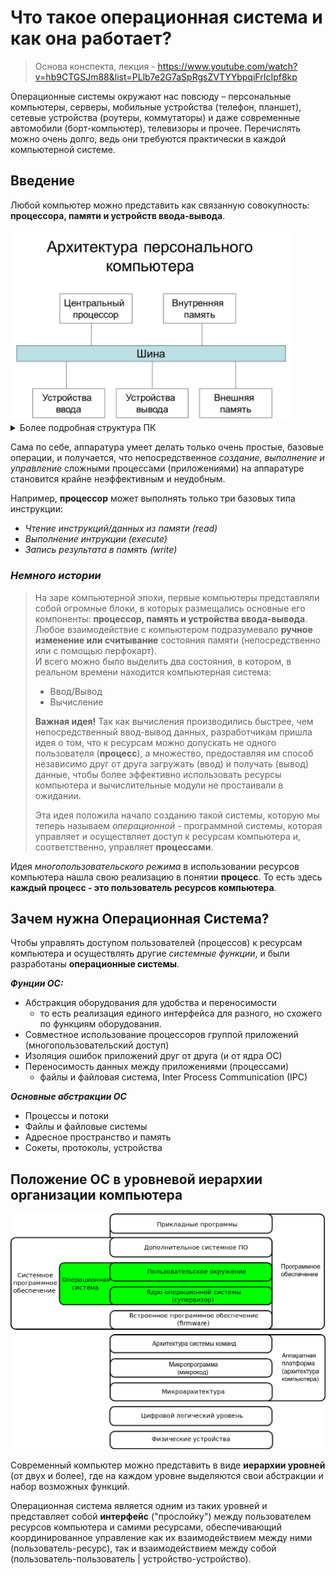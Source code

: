 # Что такое операционная система и как она работает?

> Основа конспекта, лекция - https://www.youtube.com/watch?v=hb9CTGSJm88&list=PLlb7e2G7aSpRgsZVTYYbpqiFrIcIpf8kp

Операционные системы окружают нас повсюду – персональные компьютеры, серверы, мобильные устройства (телефон, планшет), сетевые устройства (роутеры, коммутаторы) и даже современные автомобили (борт-компьютер), телевизоры и прочее. Перечислять можно очень долго, ведь они требуются практически в каждой компьютерной системе.
<br>

## Введение <br>
Любой компьютер можно представить как связанную совокупность: **процессора, памяти и устройств ввода-вывода**.

<img src="img\basic_architecture.png" width="450px" hidth="450px">
<details> <summary>Более подробная структура ПК</summary>
    <img src="img\Motherboard_diagram_ru.jpg" width="575px" hidth="300px">
</details>

Сама по себе, аппаратура умеет делать только очень простые, базовые операции, и получается, что непосредственное *создание, выполнение и управление* сложными процессами (приложениями) на аппаратуре становится крайне неэффективным и неудобным.

Например, **процессор** может выполнять только три базовых типа инструкции: 

- *Чтение инструкций/данных из памяти (read)*
- *Выполнение интрукции (execute)*
- *Запись результата в память (write)*

### *Немного истории*
> На заре компьютерной эпохи, первые компьютеры представляли собой огромные блоки, в которых размещались основные его компоненты: **процессор, память и устройства ввода-вывода**. <br>
> Любое взаимодействие с компьютером подразумевало **ручное изменение или считывание** состояния памяти (непосредственно или с помощью перфокарт). <br>
> И всего можно было выделить два состояния, в котором, в реальном времени находится компьютерная система:
> - Ввод/Вывод
> - Вычисление
>
>
> **Важная идея!**
> Так как вычисления производились быстрее, чем непосредственный ввод-вывод данных, разработчикам пришла идея о том, что к ресурсам можно допускать не одного пользователя (**процесс**), а множество, предоставляя им способ независимо друг от друга загружать (ввод) и получать (вывод) данные, чтобы более эффективно использовать ресурсы компьютера и вычислительные модули не простаивали в ожидании.
>
> Эта идея положила начало созданию такой системы, которую мы теперь называем *операционной* - программной системы, которая управляет и осуществляет доступ к ресурсам компьютера и, соответственно, управляет **процессами**.

Идея *многопользовательского режима* в использовании ресурсов компьютера нашла свою реализацию в понятии **процесс**. То есть здесь **каждый процесс - это пользователь ресурсов компьютера**.

## Зачем нужна Операционная Система? <br>

Чтобы управлять доступом пользователей (процессов) к ресурсам компьютера и осуществлять другие *системные функции*, и были разработаны **операционные системы**.

***Фунции ОС:***
- Абстракция оборудования для удобства и переносимости
    - то есть реализация единого интерфейса для разного, но схожего по функциям оборудования.
- Совместное использование процессоров группой приложений (многопользовательский доступ)
- Изоляция ошибок приложений друг от друга (и от ядра ОС)
- Переносимость данных между приложениями (процессами)
    - файлы и файловая система, Inter Process Communication (IPC)

***Основные абстракции ОС***
- Процессы и потоки
- Файлы и файловые системы
- Адресное пространство и память
- Сокеты, протоколы, устройства

## Положение ОС в уровневой иерархии организации компьютера

<img src="img\GeneralizedLayeredComputerStructure_OS.png" width="650px" hidth="1150px">

Современный компьютер можно представить в виде **иерархии уровней** (от двух и более), где на каждом уровне выделяются свои абстракции и набор возможных функций.

Операционная система является одним из таких уровней и представляет собой **интерфейс** ("прослойку") между пользователем ресурсов компьютера и самими ресурсами, обеспечивающий координированное управление как их взаимодействием между ними (пользователь-ресурс), так и взаимодействием между собой (пользователь-пользователь | устройство-устройство).
